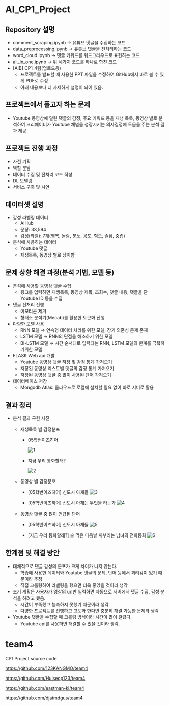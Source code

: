 # AI_CP1_Project
## **Repository 설명**

- comment_scraping.ipynb → 유튜브 댓글을 수집하는 코드
- data_preprocessing.ipynb → 유튜브 댓글을 전처리하는 코드
- word_cloud.ipynb → 댓글 키워드를 워드크라우드로 표현하는 코드
- all_in_one.ipynb → 위 세가지 코드를 하나로 합친 코드
- [AIB] CP1_4팀(업로드용)
    - 프로젝트를 발표할 때 사용한 PPT 파일을 수정하여 GitHub에서 바로 볼 수 있게 PDF로 수정
    - 아래 내용보다 더 자세하게 설명이 되어 있음.

## **프로젝트에서 풀고자 하는 문제**

- Youtube 동영상에 달린 댓글의 감정, 주요 키워드 등을 재생 목록, 동영상 별로 분석하여 크리에이터가 Youtube 채널을 성장시키는 의사결정에 도움을 주는 분석 결과 제공

## **프로젝트 진행 과정**

- 사전 기획
- 역할 분담
- 데이터 수집 및 전처리 코드 작성
- DL 모델링
- 서비스 구축 및 시연

## **데이터셋 설명**

- 감성 라벨링 데이터
    - AiHub
    - 문장: 38,594
    - 감성(라벨): 7개(행복, 놀람, 분노, 공포, 혐오, 슬픔, 중립)
- 분석에 사용하는 데이터
    - Youtube 댓글
    - 재생목록, 동영상 별로 상이함

## **문제 상황 해결 과정(분석 기법, 모델 등)**

- 분석에 사용할 동영상 댓글 수집
    - 링크를 입력하면 재생목록, 동영상 제목, 조회수, 댓글 내용, 댓글을 단 Youtube ID 등을 수집
- 댓글 전처리 진행
    - 이모티콘 제거
    - 형태소 분석기(Mecab)를 활용한 토큰화 진행
- 다양한 모델 사용
    - RNN 모델 ⇒ 연속형 데이터 처리를 위한 모델, 장기 의존성 문제 존재
    - LSTM 모델 ⇒ RNN의 단점을 해소하기 위한 모델
    - Bi-LSTM 모델 ⇒ 시간 순서대로 입력되는 RNN, LSTM 모델의 한계를 극복하기위한 모델
- FLASK Web api 개발
    - Youtube 동영상 댓글 저장 및 감정 통계 가져오기
    - 저장된 동영상 리스트별 댓글의 감정 통계 가져오기
    - 저장된 동영상 댓글 중 많이 사용된 단어 가져오기
- 데이터베이스 저장
    - Mongodb Atlas: 클라우드로 로컬에 설치할 필요 없이 바로 서버로 활용

## **결과 정리**

- 분석 결과 구현 사진
    - 재생목록 별 감정분포
        - 05학번이즈히어
            
            ![1](https://user-images.githubusercontent.com/88868181/196591716-be560641-7a26-4626-b634-806a750eb76d.png)
            
        - 지금 우리 통화할래?
            
            ![2](https://user-images.githubusercontent.com/88868181/196591736-77350484-eedb-4b35-a744-83a5ade6529b.png)
            
    - 동영상 별 감정분포
        - [05학번이즈히어] 신도시 아재들
            ![3](https://user-images.githubusercontent.com/88868181/196591803-975b970d-16e9-449c-a663-0fd950f17be3.png)

            
            
        - [05학번이즈히어] 신도시 아재는 무엇을 타는가
            ![4](https://user-images.githubusercontent.com/88868181/196591813-a69a91d9-c7b5-4766-85a7-19454612e2c1.png)

            
            
    - 동영상 댓글 중 많이 언급된 단어
        - [05학번이즈히어] 신도시 아재들
            ![5](https://user-images.githubusercontent.com/88868181/196591830-3b16d6e9-e525-4215-9423-e3246112992e.png)

            
            
        - [지금 우리 통화할래?] 술 먹은 다음날 끼부리는 남녀의 전화통화
            ![6](https://user-images.githubusercontent.com/88868181/196591838-67d00fb5-8820-4add-8437-ecdc4d5c42db.png)

            
            

## **한계점 및 해결 방안**

- 대체적으로 댓글 감성의 분포가 크게 차이가 나지 않는다.
    - 학습에 사용한 데이터와 Youtube 댓글의 문체, 단어 등에서 괴리감이 있기 때문이라 추정
    - 직접 크롤링하여 라벨링을 했으면 더욱 좋았을 것이라 생각
- 초기 계획은 사용자가 영상의 url만 입력하면 자동으로 서버에서 댓글 수집, 감성 분석을 하려고 했음.
    - 시간이 부족했고 능숙하지 못했기 때문이라 생각
    - 다양한 프로젝트를 진행하고 고도화 한다면 충분히 해결 가능한 문제라 생각
- Youtube 댓글을 수집할 때 크롤링 방식이라 시간이 많이 걸렸다.
    - Youtube api를 사용하면 해결할 수 있을 것이라 생각.


# team4
CP1 Project source code

https://github.com/123KANGMO/team4

https://github.com/Huiseop123/team4

https://github.com/eastman-ki/team4

https://github.com/djatmdgus/team4
